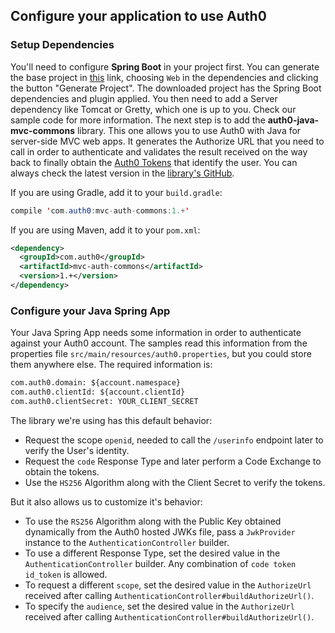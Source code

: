 ## Configure your application to use Auth0 

### Setup Dependencies

You'll need to configure **Spring Boot** in your project first. You can generate the base project in [this](https://start.spring.io/) link, choosing `Web` in the dependencies and clicking the button "Generate Project". The downloaded project has the Spring Boot dependencies and plugin applied. You then need to add a Server dependency like Tomcat or Gretty, which one is up to you. Check our sample code for more information.
The next step is to add the **auth0-java-mvc-commons** library. This one allows you to use Auth0 with Java for server-side MVC web apps. It generates the Authorize URL that you need to call in order to authenticate and validates the result received on the way back to finally obtain the [Auth0 Tokens](/tokens) that identify the user. You can always check the latest version in the [library's GitHub](https://github.com/auth0/auth0-java-mvc-common).

If you are using Gradle, add it to your `build.gradle`:

```java
compile 'com.auth0:mvc-auth-commons:1.+'
```

If you are using Maven, add it to your `pom.xml`:

```xml
<dependency>
  <groupId>com.auth0</groupId>
  <artifactId>mvc-auth-commons</artifactId>
  <version>1.+</version>
</dependency>
```

### Configure your Java Spring App

Your Java Spring App needs some information in order to authenticate against your Auth0 account. The samples read this information from the properties file `src/main/resources/auth0.properties`, but you could store them anywhere else. The required information is:

```xml
com.auth0.domain: ${account.namespace}
com.auth0.clientId: ${account.clientId}
com.auth0.clientSecret: YOUR_CLIENT_SECRET
```

The library we're using has this default behavior:
- Request the scope `openid`, needed to call the `/userinfo` endpoint later to verify the User's identity.
- Request the `code` Response Type and later perform a Code Exchange to obtain the tokens.
- Use the `HS256` Algorithm along with the Client Secret to verify the tokens.

But it also allows us to customize it's behavior:
* To use the `RS256` Algorithm along with the Public Key obtained dynamically from the Auth0 hosted JWKs file, pass a `JwkProvider` instance to the `AuthenticationController` builder.
* To use a different Response Type, set the desired value in the `AuthenticationController` builder. Any combination of `code token id_token` is allowed.
* To request a different `scope`, set the desired value in the `AuthorizeUrl` received after calling `AuthenticationController#buildAuthorizeUrl()`.
* To specify the `audience`, set the desired value in the `AuthorizeUrl` received after calling `AuthenticationController#buildAuthorizeUrl()`.
